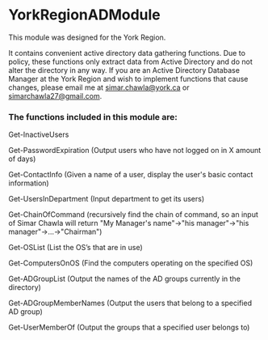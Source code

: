 # YorkRegionADModule
This module was designed for the York Region.

It contains convenient active directory data gathering functions. Due to policy, these functions only extract data from Active Directory and do not alter the directory in any way. If you are an Active Directory Database Manager at the York Region and wish to implement functions that cause changes, please email me at simar.chawla@york.ca or simarchawla27@gmail.com.

### The functions included in this module are:

Get-InactiveUsers

Get-PasswordExpiration (Output users who have not logged on in X amount of days)

Get-ContactInfo (Given a name of a user, display the user's basic contact information)

Get-UsersInDepartment (Input department to get its users)

Get-ChainOfCommand (recursively find the chain of command, so an input of Simar Chawla will return "My Manager's name"->"his manager"->"his manager"->...->"Chairman")

Get-OSList (List the OS’s that are in use)

Get-ComputersOnOS (Find the computers operating on the specified OS)

Get-ADGroupList (Output the names of the AD groups currently in the directory)

Get-ADGroupMemberNames (Output the users that belong to a specified AD group)

Get-UserMemberOf (Output the groups that a specified user belongs to)
